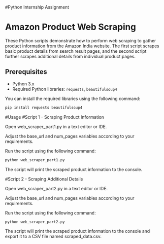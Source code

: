 #Python Internship Assignment

# Amazon Product Web Scraping

These Python scripts demonstrate how to perform web scraping to gather product information from the Amazon India website. The first script scrapes basic product details from search result pages, and the second script further scrapes additional details from individual product pages.

## Prerequisites

- Python 3.x
- Required Python libraries: `requests`, `beautifulsoup4`

You can install the required libraries using the following command:

```bash
pip install requests beautifulsoup4
```

#Usage
#Script 1 - Scraping Product Information

Open web_scraper_part1.py in a text editor or IDE.

Adjust the base_url and num_pages variables according to your requirements.

Run the script using the following command:
```bash
python web_scraper_part1.py
```
The script will print the scraped product information to the console.

#Script 2 - Scraping Additional Details

Open web_scraper_part2.py in a text editor or IDE.

Adjust the base_url and num_pages variables according to your requirements.

Run the script using the following command:

```bash
python web_scraper_part2.py
```
The script will print the scraped product information to the console and export it to a CSV file named scraped_data.csv.
